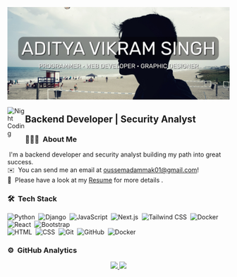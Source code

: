 ![Aditya Vikram Singh Banner](https://raw.githubusercontent.com/AVS1508/AVS1508/master/assets/Aditya%20Vikram%20Singh%20Banner.jpg)



<img alt="Night Coding" src="./assets/Hand%20Wave.gif" width='40' align="left"/><h2>Backend Developer | Security Analyst</h2>

<!-- ## 👋 &nbsp;Hey there! I'm Aditya -->

### 👨🏻‍💻 &nbsp;About Me

&nbsp;I'm a backend developer and security analyst building my path into great success.\
✉️ &nbsp;You can send me an email at oussemadammak01@gmail.com!\
📄 &nbsp;Please have a look at my [Resume](https://www.github.com) for more details .



### 🛠 &nbsp;Tech Stack

![Python](https://img.shields.io/badge/-Python-05122A?style=flat&logo=python)&nbsp;
![Django](https://img.shields.io/badge/-Django-05122A?style=flat&logo=django&logoColor=092E20)&nbsp;
![JavaScript](https://img.shields.io/badge/-JavaScript-05122A?style=flat&logo=javascript)&nbsp;
![Next.js](https://img.shields.io/badge/next.js-000000?style=for-the-badge&logo=nextdotjs&logoColor=white)&nbsp;
![Tailwind CSS](https://img.shields.io/badge/Tailwind_CSS-grey?style=for-the-badge&logo=tailwind-css&logoColor=38B2AC)&nbsp;
![Docker](https://img.shields.io/badge/docker-257bd6?style=for-the-badge&logo=docker&logoColor=white)&nbsp;
![React](https://img.shields.io/badge/-React-05122A?style=flat&logo=react)&nbsp;
![Bootstrap](https://img.shields.io/badge/-Bootstrap-05122A?style=flat&logo=bootstrap&logoColor=563D7C)\
![HTML](https://img.shields.io/badge/-HTML-05122A?style=flat&logo=HTML5)&nbsp;
![CSS](https://img.shields.io/badge/-CSS-05122A?style=flat&logo=CSS3&logoColor=1572B6)&nbsp;
![Git](https://img.shields.io/badge/-Git-05122A?style=flat&logo=git)&nbsp;
![GitHub](https://img.shields.io/badge/-GitHub-05122A?style=flat&logo=github)&nbsp;
![Docker](https://img.shields.io/badge/docker-257bd6?style=for-the-badge&logo=docker&logoColor=white)&nbsp;

### ⚙️ &nbsp;GitHub Analytics

<p align="center">
<a href="https://github.com/AVS1508">
  <img height="180em" src="https://github-readme-stats-eight-theta.vercel.app/api?username=OussemaDammak&show_icons=true&theme=algolia&include_all_commits=true&count_private=true"/>
  <img height="180em" src="https://github-readme-stats-eight-theta.vercel.app/api/top-langs/?username=OussemaDammak&layout=compact&langs_count=8&theme=algolia"/>
</a>
</p>
